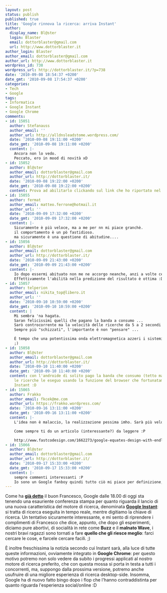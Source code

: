 ```yaml
---
layout: post
status: publish
published: true
title: 'Google rinnova la ricerca: arriva Instant'
author:
  display_name: Bl@ster
  login: Blaster
  email: dottorblaster@gmail.com
  url: http://www.dottorblaster.it
author_login: Blaster
author_email: dottorblaster@gmail.com
author_url: http://www.dottorblaster.it
wordpress_id: 738
wordpress_url: http://dottorblaster.it/?p=738
date: '2010-09-08 18:54:37 +0200'
date_gmt: '2010-09-08 17:54:37 +0200'
categories:
- Tech
- Google
tags:
- Informatica
- Google Instant
- Google Chrome
comments:
- id: 15051
  author: Stefanauss
  author_email: ''
  author_url: http://alldnsleadstome.wordpress.com/
  date: '2010-09-08 19:11:00 +0200'
  date_gmt: '2010-09-08 19:11:00 +0200'
  content: |-
    Ancora non lo vedo.
    Peccato, ero in mood di novità xD
- id: 15052
  author: Bl@ster
  author_email: dottorblaster@gmail.com
  author_url: http://dottorblaster.it/
  date: '2010-09-08 19:22:00 +0200'
  date_gmt: '2010-09-08 19:22:00 +0200'
  content: Prova ad abilitarlo clickando sul link che ho riportato nel post ;)
- id: 15055
  author: fermat
  author_email: matteo.ferrone@hotmail.it
  author_url: ''
  date: '2010-09-09 17:32:00 +0200'
  date_gmt: '2010-09-09 17:32:00 +0200'
  content: |-
    Sicuramente è più veloce, ma a me per nn mi piace granchè.
    il comportamento è un pò fastidioso.
    ma sicuramente è una questione di abitudine....
- id: 15056
  author: Bl@ster
  author_email: dottorblaster@gmail.com
  author_url: http://dottorblaster.it/
  date: '2010-09-09 21:43:00 +0200'
  date_gmt: '2010-09-09 21:43:00 +0200'
  content: |-
    Io dopo essermi abituato non me ne accorgo neanche, anzi a volte cerco e dico "toh ecco lì quello che cercavo" ancora prima di finire di digitare.
    Effettivamente l'abilità nella predizione del risultato è ottima :D
- id: 15057
  author: telperion
  author_email: nikita_top@libero.it
  author_url: ''
  date: '2010-09-10 10:59:00 +0200'
  date_gmt: '2010-09-10 10:59:00 +0200'
  content: |
    Mi sembra 'na hagata.
    Saran felicissimi quelli che pagano la banda a consumo ...
    Sarò controcorrente ma la velocità delle ricerche da 5 a 2 secondi non mi cambia nulla.
    Sempre più "schizzati", l'importante è non "pensare" ...

    È tempo che una potentissima onda elettromagnetica azzeri i sistemi informatici e di comunicazione di gran parte del pianeta (cit.)
    ;)
- id: 15058
  author: Bl@ster
  author_email: dottorblaster@gmail.com
  author_url: http://dottorblaster.it/
  date: '2010-09-10 11:40:00 +0200'
  date_gmt: '2010-09-10 11:40:00 +0200'
  content: con l'androide di solito pago la banda che consumo (tetto massimo) e comunque
    le ricerche le eseguo usando la funzione del browser che fortunatamente non integra
    Instant :D
- id: 15065
  author: Frakko
  author_email: fkcek@me.com
  author_url: https://frakko.wordpress.com/
  date: '2010-09-16 13:11:00 +0200'
  date_gmt: '2010-09-16 13:11:00 +0200'
  content: |-
    L'idea non è malaccio, la realizzazione pessima imho. Sarà più veloce a dare i risultati ma ci metto più tempo io a trovarli nella pagina.

    Come sempre ti do un articolo (interessante?) da leggere :P

    http://www.fastcodesign.com/1662273/google-equates-design-with-endless-testing-theyre-wrong
- id: 15066
  author: Bl@ster
  author_email: dottorblaster@gmail.com
  author_url: http://dottorblaster.it/
  date: '2010-09-17 15:33:00 +0200'
  date_gmt: '2010-09-17 15:33:00 +0200'
  content: |-
    sempre commenti interessanti :P
    Io sono un Google fanboy quindi tutto ciò mi piace per definizione, comunque trovo che anche la realizzazione non sia male :D
---
```

<p>Come ha <a href="http://www.napolux.com/2010/google-instant.html"><strong>già detto</strong></a> il buon Francesco, Google dalle 18.00 di oggi sta tenendo una esauriente conferenza stampa per quanto riguarda il lancio di una nuova caratteristica del motore di ricerca, denominata <a href="http://www.google.com/instant/"><strong>Google Instant</strong></a>: si tratta di ricerca eseguita in tempo reale, mentre digitiamo la chiave di ricerca. Un tentativo sicuramente interessante, e mi sento di riprendere i complimenti di Francesco che dice, appunto, che dopo gli esperimenti, diciamo pure abortivi, di socialità in rete come <strong>Buzz</strong> e il <strong>malnato Wave</strong>, i nostri bravi ragazzi sono tornati a fare <strong>quello che gli riesce meglio</strong>: farci cercare le cose, e farcele cercare facili. ;)</p>
<p>È inoltre freschissima la notizia secondo cui Instant sarà, alla luce di tutte queste informazioni, ovviamente integrato in <strong>Google Chrome</strong>: per questo motivo potremo non solo vedere da subito i progressi applicati al nostro motore di ricerca preferito, che con questa mossa si porta in testa a tutti i concorrenti, ma, suppongo dalla prossima versione, potremo anche usufruire di una migliore esperienza di ricerca desktop-side. Insomma, Google ha di nuovo fatto bingo dopo i flop che l'hanno contraddistinta per quanto riguarda l'esperienza social/online :D</p>
